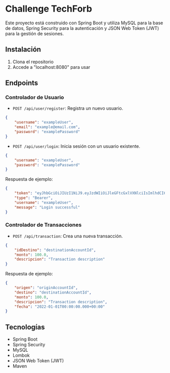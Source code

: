 # Challenge TechForb

Este proyecto está construido con Spring Boot y utiliza MySQL para la base de datos, Spring Security para la autenticación y JSON Web Token (JWT) para la gestión de sesiones.

## Instalación

1. Clona el repositorio
2. Accede a "localhost:8080" para usar


## Endpoints

### Controlador de Usuario

- `POST /api/user/register`: Registra un nuevo usuario.


```json
{
	"username": "exampleUser",
	"email": "example@email.com",
	"password": "examplePassword"
}
```

- `POST /api/user/login`: Inicia sesión con un usuario existente.


```json
{
	"username": "exampleUser",
	"password": "examplePassword"
}
```

Respuesta de ejemplo:

```json
{
	"token": "eyJhbGciOiJIUzI1NiJ9.eyJzdWIiOiJleGFtcGxlVXNlciIsImlhdCI6MTYxNzYzNzI4MiwiZXhwIjoxNjE3NzIzNjgyfQ.SflKxwRJSMeKKF2QT4fwpMeJf36POk6yJV_adQssw5c",
	"type": "Bearer",
	"username": "exampleUser",
	"message": "Login successful"
}
```

### Controlador de Transacciones

- `POST /api/transaction`: Crea una nueva transacción.

```json
{
	"idDestino": "destinationAccountId",
	"monto": 100.0,
	"descripcion": "Transaction description"
}
```

Respuesta de ejemplo:

```json
{
	"origen": "originAccountId",
	"destino": "destinationAccountId",
	"monto": 100.0,
	"descripcion": "Transaction description",
	"fecha": "2022-01-01T00:00:00.000+00:00"
}
```

## Tecnologías

- Spring Boot
- Spring Security
- MySQL
- Lombok
- JSON Web Token (JWT)
- Maven 